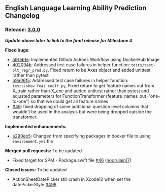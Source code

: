 ## English Language Learning Ability Prediction Changelog
### Release: [3.0.0](https://github.com/UBC-MDS/522-workflows-group-18/tree/2.0.0)
***Update above later to link to the final release for Milestone 4***

**Fixed bugs:**

- [a91eb1e](https://github.com/UBC-MDS/522-workflows-group-18/commit/a91eb1ecea2219b42b30e21bcca8a1023e690cf6): Implemented Github Actions Workflow using DockerHub Image 
- [402094b](https://github.com/UBC-MDS/522-workflows-group-18/commit/402094b8f906e4f92f0cd9ec749b27f19481eafd): Addressed test case failures in helper function: `tests/test-plt_regr_pred.py`, Fixed return to be Axes object and added unittest rather than pytest
- [b9a06f5](https://github.com/UBC-MDS/522-workflows-group-18/commit/b9a06f5875ca940933eeb148d9a5aa6dd6568d55): Addressed test case failures in helper function: `tests/show_feat_coeff.py`, Fixed return to get feature names out from X_train rather than X_enc and added unittest rather than pytest and adjusted parameters for FunctionTransformer (feature_names_out='one-to-one") so that we could get all feature names 
- [\#46](https://github.com/UBC-MDS/522-workflows-group-18/pull/47): fixed dropping of some additional question level columns that wouldn't be used in the analysis but were being dropped outside the transformer.

**Implemented enhancements:**

- [a290eb5](https://github.com/UBC-MDS/522-workflows-group-18/commit/a290eb55db4eba745c33db6f36c8456a35647503): Changed from specifying packages in docker file to using `environment.yml` file 


**Merged pull requests:**
To be updated
- Fixed target for SPM - Package.swift file [\#46](https://github.com/UBC-MDS/522-workflows-group-18/pull/47) ([noorulain17](https://github.com/noorulain17))


**Closed issues:**
To be updated
- ActionSheetDatePicker still crash in Xcode12 when set the datePickerStyle  [\#498](https://github.com/skywinder/ActionSheetPicker-3.0/issues/498)